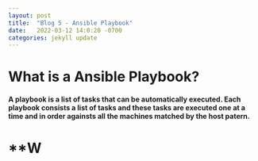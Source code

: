 ```yaml
---
layout: post
title:  "Blog 5 - Ansible Playbook"
date:   2022-03-12 14:0:20 -0700
categories: jekyll update
---
```


# **What is a Ansible Playbook?**
#### A playbook is a list of tasks that can be automatically executed. Each playbook consists a list of tasks and these tasks are executed one at a time and in order againsts all the machines matched by the host patern.

# **W
